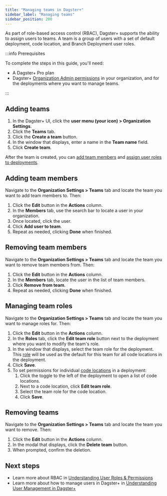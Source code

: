 ```yaml
---
title: "Managing teams in Dagster+"
sidebar_label: "Managing teams"
sidebar_position: 200
---
```


As part of role-based access control (RBAC), Dagster+ supports the ability to assign users to teams. A team is a group of users with a set of default deployment, code location, and Branch Deployment user roles.

:::info Prerequisites

To complete the steps in this guide, you'll need:

- A Dagster+ Pro plan
- Dagster+ [Organization Admin permissions](/dagster-plus/features/authentication-and-access-control/rbac/user-roles-permissions) in your organization, and for the deployments where you want to manage teams.

:::

## Adding teams

1. In the Dagster+ UI, click the **user menu (your icon) > Organization Settings**.
2. Click the **Teams** tab.
3. Click the **Create a team** button.
4. In the window that displays, enter a name in the **Team name** field.
5. Click **Create team**.

After the team is created, you can [add team members](#adding-team-members) and [assign user roles to deployments](#managing-team-roles).

## Adding team members

Navigate to the **Organization Settings > Teams** tab and locate the team you want to add team members to. Then:

1. Click the **Edit** button in the **Actions** column.
2. In the **Members** tab, use the search bar to locate a user in your organization.
3. Once located, click the user.
4. Click **Add user to team**.
5. Repeat as needed, clicking **Done** when finished.

## Removing team members

Navigate to the **Organization Settings > Teams** tab and locate the team you want to remove team members from. Then:

1. Click the **Edit** button in the **Actions** column.
2. In the **Members** tab, locate the user in the list of team members.
3. Click **Remove from team**.
4. Repeat as needed, clicking **Done** when finished.

## Managing team roles

Navigate to the **Organization Settings > Teams** tab and locate the team you want to manage roles for. Then:

1. Click the **Edit** button in the **Actions** column.
2. In the **Roles** tab, click the **Edit team role** button next to the deployment where you want to modify the team's role.
3. In the window that displays, select the team role for the deployment. This [role](/dagster-plus/features/authentication-and-access-control/rbac/user-roles-permissions) will be used as the default for this team for all code locations in the deployment.
4. Click **Save**.
5. To set permissions for individual [code locations](/dagster-plus/features/authentication-and-access-control/rbac/user-roles-permissions) in a deployment:
    1. Click the toggle to the left of the deployment to open a list of code locations.
    2. Next to a code location, click **Edit team role**.
    3. Select the team role for the code location.
    4. Click **Save**.

## Removing teams

Navigate to the **Organization Settings > Teams** tab and locate the team you want to remove. Then:

1. Click the **Edit** button in the **Actions** column.
2. In the modal that displays, click the **Delete team** button.
3. When prompted, confirm the deletion.

## Next steps

- Learn more about RBAC in [Understanding User Roles & Permissions](/dagster-plus/features/authentication-and-access-control/rbac/user-roles-permissions)
- Learn more about how to manage users in Dagster+ in [Understanding User Management in Dagster+](/dagster-plus/features/authentication-and-access-control/rbac/users)
